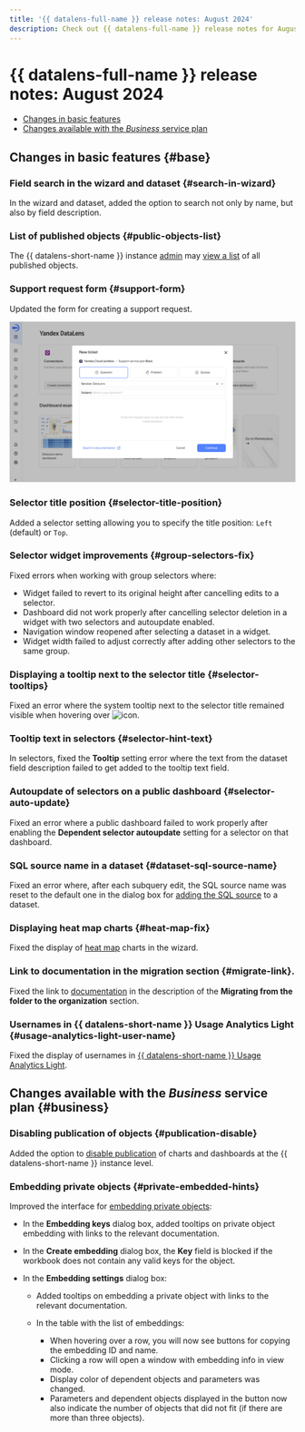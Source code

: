 ```yaml
---
title: '{{ datalens-full-name }} release notes: August 2024'
description: Check out {{ datalens-full-name }} release notes for August 2024.
---
```


# {{ datalens-full-name }} release notes: August 2024


* [Changes in basic features](#base)
* [Changes available with the _Business_ service plan](#business)

## Changes in basic features {#base}



### Field search in the wizard and dataset {#search-in-wizard}

In the wizard and dataset, added the option to search not only by name, but also by field description.


### List of published objects {#public-objects-list}

The {{ datalens-short-name }} instance [admin](../security/roles.md#datalens-admin) may [view a list](../concepts/datalens-public.md#public-objects-list) of all published objects.


### Support request form {#support-form}

Updated the form for creating a support request.


![image](../../_assets/datalens/release-notes/support-form.png)



### Selector title position {#selector-title-position}

Added a selector setting allowing you to specify the title position: `Left` (default) or `Top`.


### **Selector** widget improvements {#group-selectors-fix}

Fixed errors when working with group selectors where:

* Widget failed to revert to its original height after cancelling edits to a selector.
* Dashboard did not work properly after cancelling selector deletion in a widget with two selectors and autoupdate enabled.
* Navigation window reopened after selecting a dataset in a widget.
* Widget width failed to adjust correctly after adding other selectors to the same group.

### Displaying a tooltip next to the selector title {#selector-tooltips}

Fixed an error where the system tooltip next to the selector title remained visible when hovering over ![icon](../../_assets/console-icons/circle-question.svg).

### Tooltip text in selectors {#selector-hint-text}

In selectors, fixed the **Tooltip** setting error where the text from the dataset field description failed to get added to the tooltip text field.


### Autoupdate of selectors on a public dashboard {#selector-auto-update}

Fixed an error where a public dashboard failed to work properly after enabling the **Dependent selector autoupdate** setting for a selector on that dashboard.


### SQL source name in a dataset {#dataset-sql-source-name}

Fixed an error where, after each subquery edit, the SQL source name was reset to the default one in the dialog box for [adding the SQL source](../operations/dataset/add-data.md) to a dataset.


### Displaying heat map charts {#heat-map-fix}

Fixed the display of [heat map](../visualization-ref/heat-map-chart.md) charts in the wizard.


### Link to documentation in the migration section {#migrate-link}.

Fixed the link to [documentation](../concepts/organizations.md#migration) in the description of the **Migrating from the folder to the organization** section.

### Usernames in {{ datalens-short-name }} Usage Analytics Light {#usage-analytics-light-user-name}

Fixed the display of usernames in [{{ datalens-short-name }} Usage Analytics Light](../operations/connection/create-usage-tracking.md#light-dash).

## Changes available with the _Business_ service plan {#business}

### Disabling publication of objects {#publication-disable}

Added the option to [disable publication](../concepts/datalens-public.md#publication-disable) of charts and dashboards at the {{ datalens-short-name }} instance level.

### Embedding private objects {#private-embedded-hints}

Improved the interface for [embedding private objects](../security/private-embedded-objects.md):

* In the **Embedding keys** dialog box, added tooltips on private object embedding with links to the relevant documentation.
* In the **Create embedding** dialog box, the **Key** field is blocked if the workbook does not contain any valid keys for the object.
* In the **Embedding settings** dialog box:
  
  * Added tooltips on embedding a private object with links to the relevant documentation.
  * In the table with the list of embeddings:

    * When hovering over a row, you will now see buttons for copying the embedding ID and name.
    * Clicking a row will open a window with embedding info in view mode.
    * Display color of dependent objects and parameters was changed.
    * Parameters and dependent objects displayed in the button now also indicate the number of objects that did not fit (if there are more than three objects).


